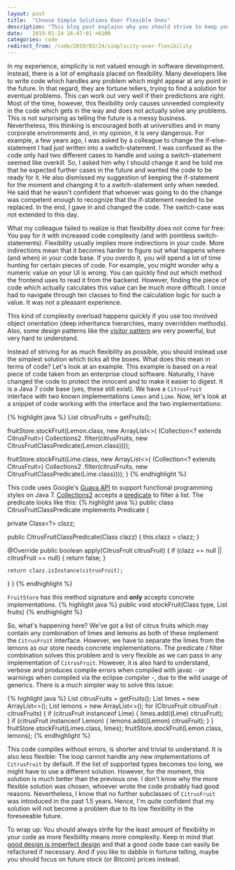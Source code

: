 ```yaml
---
layout: post
title:  "Choose Simple Solutions Over Flexible Ones"
description: "This blog post explains why you should strive to keep your code simple. It explains what 'simple' means in this context and includes a real life code example."
date:   2019-03-24 16:47:01 +0100
categories: code
redirect_from: /code/2019/03/24/simplicity-over-flexibility
---
```

In my experience, simplicity is not valued enough in software development. Instead, there is a lot of emphasis placed on flexibility. Many developers like to write code which handles any problem which might appear at any point in the future. In that regard, they are fortune tellers, trying to find a solution for eventual problems. This can work out very well if their predictions are right. Most of the time, however, this flexibility only causes unneeded complexity in the code which gets in the way and does not actually solve any problems. This is not surprising as telling the future is a messy business. Nevertheless, this thinking is encouraged both at universities and in many corporate environments and, in my opinion, it is very dangerous. For example, a few years ago, I was asked by a colleague to change the if-else-statement I had just written into a switch-statement. I was confused as the code only had two different cases to handle and using a switch-statement seemed like overkill. So, I asked him why I should change it and he told me that he expected further cases in the future and wanted the code to be ready for it. He also dismissed my suggestion of keeping the if-statement for the moment and changing it to a switch-statement only when needed. He said that he wasn't confident that whoever was going to do the change was competent enough to recognize that the if-statement needed to be replaced. In the end, I gave in and changed the code. The switch-case was not extended to this day. 

What my colleague failed to realize is that flexibility does not come for free: You pay for it with increased code complexity (and with pointless switch-statements). Flexibility usually implies more indirections in your code. More indirections mean that it becomes harder to figure out what happens where (and when) in your code base. If you overdo it, you will spend a lot of time hunting for certain pieces of code. For example, you might wonder why a numeric value on your UI is wrong. You can quickly find out which method the frontend uses to read it from the backend. However, finding the piece of code which actually calculates this value can be much more difficult. I once had to navigate through ten classes to find the calculation logic for such a value. It was not a pleasant experience.

This kind of complexity overload happens quickly if you use too involved object orientation (deep inheritance hierarchies, many overridden methods). Also, some design patterns like the [visitor pattern](https://en.wikipedia.org/wiki/Visitor_pattern) are very powerful, but very hard to understand. 

Instead of striving for as much flexibility as possible, you should instead use the simplest solution which ticks all the boxes. What does this mean in terms of code? Let's look at an example. This example is based on a real piece of code taken from an enterprise cloud software. Naturally, I have changed the code to protect the innocent and to make it easier to digest. It is a Java 7 code base (yes, these still exist). We have a `CitrusFruit` interface with two known implementations `Lemon` and `Lime`. Now, let's look at a snippet of code working with the interface and the two implementations:

{% highlight java %}
  List<CitrusFruit> citrusFruits = getFruits();

  fruitStore.stockFruit(Lemon.class, new ArrayList<>(
          (Collection<? extends CitrusFruit>) Collections2
              .filter(citrusFruits, new CitrusFruitClassPredicate(Lemon.class))));

  fruitStore.stockFruit(Lime.class, new ArrayList<>(
          (Collection<? extends CitrusFruit>) Collections2
              .filter(citrusFruits, new CitrusFruitClassPredicate(Lime.class))));
}
{% endhighlight %}

This code uses Google's [Guava API](https://github.com/google/guava) to support functional programming styles on Java 7. [Collections2](https://google.github.io/guava/releases/14.0.1/api/docs/com/google/common/collect/Collections2.html) accepts a [predicate](https://google.github.io/guava/releases/14.0.1/api/docs/com/google/common/base/Predicate.html) to filter a list. The predicate looks like this:
{% highlight java %}
public class CitrusFruitClassPredicate implements Predicate<CitrusFruit> {

  private Class<?> clazz;

  public <T extends CitrusFruit> CitrusFruitClassPredicate(Class<T> clazz) {
    this.clazz = clazz;
  }

  @Override
  public boolean apply(CitrusFruit citrusFruit) {
    if (clazz == null || citrusFruit == null) {
      return false;
    }

    return clazz.isInstance(citrusFruit);
  }
}
{% endhighlight %}

`FruitStore` has this method signature and **only** accepts concrete implementations.
{% highlight java %}
  public <T> void stockFruit(Class<T> type, List<T> fruits)
{% endhighlight %}

So, what's happening here? We've got a list of citrus fruits which may contain any combination of limes and lemons as both of these implement the `CitrusFruit` interface. However, we have to separate the limes from the lemons as our store needs concrete implementations. The predicate / filter combination solves this problem and is very flexible as we can pass in any implementation of `CitrusFruit`. However, it is also hard to understand, verbose and produces compile errors when compiled with javac - or warnings when compiled via the eclipse compiler -, due to the wild usage of generics. There is a much simpler way to solve this issue: 

{% highlight java %}
  List<CitrusFruit> citrusFruits = getFruits();
  List<Lime> limes = new ArrayList<>();
  List<Lemon> lemons = new ArrayList<>();
  for (CitrusFruit citrusFruit : citrusFruits) {
    if (citrusFruit instanceof Lime) {
      limes.add((Lime) citrusFruit);
    }
    if (citrusFruit instanceof Lemon) {
      lemons.add((Lemon) citrusFruit);
    }
  }
  fruitStore.stockFruit(Limes.class, limes);
  fruitStore.stockFruit(Lemon.class, lemons);
{% endhighlight %}

This code compiles without errors, is shorter and trivial to understand. It is also less flexible: The loop cannot handle any new implementations of `CitrusFruit` by default. If the list of supported types becomes too long, we might have to use a different solution. However, for the moment, this solution is much better than the previous one. I don't know why the more flexible solution was chosen, whoever wrote the code probably had good reasons. Nevertheless, I know that no further subclasses of `CitrusFruit` was introduced in the past 1.5 years. Hence, I'm quite confident that my solution will not become a problem due to its low flexibility in the foreseeable future.

To wrap up: You should always strife for the least amount of flexibility in your code as more flexibility means more complexity. Keep in mind that [good design is imperfect design](https://www.youtube.com/watch?v=lY54TmmEllY) and that a good code base can easily be refactored if necessary. And if you like to dabble in fortune telling, maybe you should focus on future stock (or Bitcoin) prices instead. 
